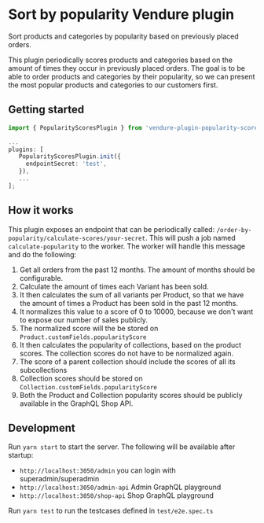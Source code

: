 # Sort by popularity Vendure plugin

Sort products and categories by popularity based on previously placed orders.

This plugin periodically scores products and categories based on the amount of times they occur in previously placed orders. The goal is to be able to order products and categories by their popularity, so we can present the most popular products and categories to our customers first.

## Getting started

```ts
import { PopularityScoresPlugin } from 'vendure-plugin-popularity-scores'

...
plugins: [
   PopularityScoresPlugin.init({
     endpointSecret: 'test',
   }),
   ...
];
```

## How it works

This plugin exposes an endpoint that can be periodically called: `/order-by-popularity/calculate-scores/your-secret`. This will push a job named `calculate-popularity` to the worker. The worker will handle this message and do the following:

1. Get all orders from the past 12 months. The amount of months should be configurable.
2. Calculate the amount of times each Variant has been sold.
3. It then calculates the sum of all variants per Product, so that we have the amount of times a Product has been sold in the past 12 months.
4. It normalizes this value to a score of 0 to 10000, because we don't want to expose our number of sales publicly.
5. The normalized score will the be stored on `Product.customFields.popularityScore`
6. It then calculates the popularity of collections, based on the product scores. The collection scores do not have to be normalized again.
7. The score of a parent collection should include the scores of all its subcollections
8. Collection scores should be stored on `Collection.customFields.popularityScore`
9. Both the Product and Collection popularity scores should be publicly available in the GraphQL Shop API.

## Development

Run `yarn start` to start the server. The following will be available after startup:

- `http://localhost:3050/admin` you can login with superadmin/superadmin
- `http://localhost:3050/admin-api` Admin GraphQL playground
- `http://localhost:3050/shop-api` Shop GraphQL playground

Run `yarn test` to run the testcases defined in `test/e2e.spec.ts`
